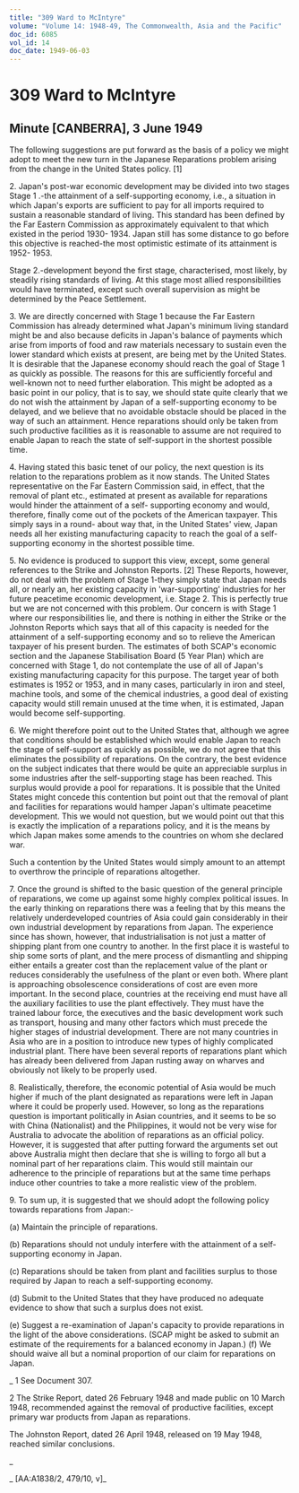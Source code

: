 ```yaml
---
title: "309 Ward to McIntyre"
volume: "Volume 14: 1948-49, The Commonwealth, Asia and the Pacific"
doc_id: 6085
vol_id: 14
doc_date: 1949-06-03
---
```


# 309 Ward to McIntyre

## Minute [CANBERRA], 3 June 1949

The following suggestions are put forward as the basis of a policy we might adopt to meet the new turn in the Japanese Reparations problem arising from the change in the United States policy. [1]

2\. Japan's post-war economic development may be divided into two stages Stage 1 .-the attainment of a self-supporting economy, i.e., a situation in which Japan's exports are sufficient to pay for all imports required to sustain a reasonable standard of living. This standard has been defined by the Far Eastern Commission as approximately equivalent to that which existed in the period 1930- 1934. Japan still has some distance to go before this objective is reached-the most optimistic estimate of its attainment is 1952- 1953.

Stage 2.-development beyond the first stage, characterised, most likely, by steadily rising standards of living. At this stage most allied responsibilities would have terminated, except such overall supervision as might be determined by the Peace Settlement.

3\. We are directly concerned with Stage 1 because the Far Eastern Commission has already determined what Japan's minimum living standard might be and also because deficits in Japan's balance of payments which arise from imports of food and raw materials necessary to sustain even the lower standard which exists at present, are being met by the United States. It is desirable that the Japanese economy should reach the goal of Stage 1 as quickly as possible. The reasons for this are sufficiently forceful and well-known not to need further elaboration. This might be adopted as a basic point in our policy, that is to say, we should state quite clearly that we do not wish the attainment by Japan of a self-supporting economy to be delayed, and we believe that no avoidable obstacle should be placed in the way of such an attainment. Hence reparations should only be taken from such productive facilities as it is reasonable to assume are not required to enable Japan to reach the state of self-support in the shortest possible time.

4\. Having stated this basic tenet of our policy, the next question is its relation to the reparations problem as it now stands. The United States representative on the Far Eastern Commission said, in effect, that the removal of plant etc., estimated at present as available for reparations would hinder the attainment of a self- supporting economy and would, therefore, finally come out of the pockets of the American taxpayer. This simply says in a round- about way that, in the United States' view, Japan needs all her existing manufacturing capacity to reach the goal of a self- supporting economy in the shortest possible time.

5\. No evidence is produced to support this view, except, some general references to the Strike and Johnston Reports. [2] These Reports, however, do not deal with the problem of Stage 1-they simply state that Japan needs all, or nearly an, her existing capacity in 'war-supporting' industries for her future peacetime economic development, i.e. Stage 2. This is perfectly true but we are not concerned with this problem. Our concern is with Stage 1 where our responsibilities lie, and there is nothing in either the Strike or the Johnston Reports which says that all of this capacity is needed for the attainment of a self-supporting economy and so to relieve the American taxpayer of his present burden. The estimates of both SCAP's economic section and the Japanese Stabilisation Board (5 Year Plan) which are concerned with Stage 1, do not contemplate the use of all of Japan's existing manufacturing capacity for this purpose. The target year of both estimates is 1952 or 1953, and in many cases, particularly in iron and steel, machine tools, and some of the chemical industries, a good deal of existing capacity would still remain unused at the time when, it is estimated, Japan would become self-supporting.

6\. We might therefore point out to the United States that, although we agree that conditions should be established which would enable Japan to reach the stage of self-support as quickly as possible, we do not agree that this eliminates the possibility of reparations. On the contrary, the best evidence on the subject indicates that there would be quite an appreciable surplus in some industries after the self-supporting stage has been reached. This surplus would provide a pool for reparations. It is possible that the United States might concede this contention but point out that the removal of plant and facilities for reparations would hamper Japan's ultimate peacetime development. This we would not question, but we would point out that this is exactly the implication of a reparations policy, and it is the means by which Japan makes some amends to the countries on whom she declared war.

Such a contention by the United States would simply amount to an attempt to overthrow the principle of reparations altogether.

7\. Once the ground is shifted to the basic question of the general principle of reparations, we come up against some highly complex political issues. In the early thinking on reparations there was a feeling that by this means the relatively underdeveloped countries of Asia could gain considerably in their own industrial development by reparations from Japan. The experience since has shown, however, that industrialisation is not just a matter of shipping plant from one country to another. In the first place it is wasteful to ship some sorts of plant, and the mere process of dismantling and shipping either entails a greater cost than the replacement value of the plant or reduces considerably the usefulness of the plant or even both. Where plant is approaching obsolescence considerations of cost are even more important. In the second place, countries at the receiving end must have all the auxiliary facilities to use the plant effectively. They must have the trained labour force, the executives and the basic development work such as transport, housing and many other factors which must precede the higher stages of industrial development. There are not many countries in Asia who are in a position to introduce new types of highly complicated industrial plant. There have been several reports of reparations plant which has already been delivered from Japan rusting away on wharves and obviously not likely to be properly used.

8\. Realistically, therefore, the economic potential of Asia would be much higher if much of the plant designated as reparations were left in Japan where it could be properly used. However, so long as the reparations question is important politically in Asian countries, and it seems to be so with China (Nationalist) and the Philippines, it would not be very wise for Australia to advocate the abolition of reparations as an official policy. However, it is suggested that after putting forward the arguments set out above Australia might then declare that she is willing to forgo all but a nominal part of her reparations claim. This would still maintain our adherence to the principle of reparations but at the same time perhaps induce other countries to take a more realistic view of the problem.

9\. To sum up, it is suggested that we should adopt the following policy towards reparations from Japan:-

(a) Maintain the principle of reparations.

(b) Reparations should not unduly interfere with the attainment of a self-supporting economy in Japan.

(c) Reparations should be taken from plant and facilities surplus to those required by Japan to reach a self-supporting economy.

(d) Submit to the United States that they have produced no adequate evidence to show that such a surplus does not exist.

(e) Suggest a re-examination of Japan's capacity to provide reparations in the light of the above considerations. (SCAP might be asked to submit an estimate of the requirements for a balanced economy in Japan.) (f) We should waive all but a nominal proportion of our claim for reparations on Japan.

_ 1 See Document 307.

2 The Strike Report, dated 26 February 1948 and made public on 10 March 1948, recommended against the removal of productive facilities, except primary war products from Japan as reparations.

The Johnston Report, dated 26 April 1948, released on 19 May 1948, reached similar conclusions.

_

_ [AA:A1838/2, 479/10, v]_
